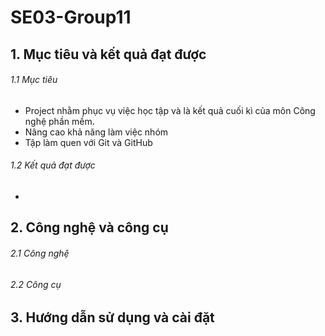 # SE03-Group11

## 1. Mục tiêu và kết quả đạt được
###### 1.1 Mục tiêu
- Project nhằm phục vụ việc học tập và là kết quả cuối kì của môn Công nghệ phần mềm.
- Nâng cao khả năng làm việc nhóm
- Tập làm quen với Git và GitHub
###### 1.2 Kết quả đạt được
- 
## 2. Công nghệ và công cụ
###### 2.1 Công nghệ
###### 2.2 Công cụ
## 3. Hướng dẫn sử dụng và cài đặt
